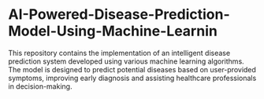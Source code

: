 # AI-Powered-Disease-Prediction-Model-Using-Machine-Learnin
This repository contains the implementation of an intelligent disease prediction system developed using various machine learning algorithms. The model is designed to predict potential diseases based on user-provided symptoms, improving early diagnosis and assisting healthcare professionals in decision-making.
